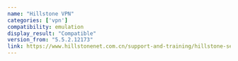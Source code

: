 ```yaml
---
name: "Hillstone VPN"
categories: ['vpn']
compatibility: emulation
display_result: "Compatible"
version_from: "5.5.2.12173"
link: https://www.hillstonenet.com.cn/support-and-training/hillstone-secure-connect/
---
```

